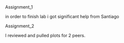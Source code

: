 
Assignment_1

in order to finish lab i got significant help from Santiago

Assignment_2

I reviewed and pulled plots for 2 peers.  
